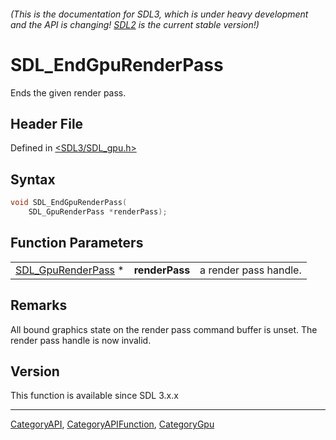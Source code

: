 ###### (This is the documentation for SDL3, which is under heavy development and the API is changing! [SDL2](https://wiki.libsdl.org/SDL2/) is the current stable version!)
# SDL_EndGpuRenderPass

Ends the given render pass.

## Header File

Defined in [<SDL3/SDL_gpu.h>](https://github.com/libsdl-org/SDL/blob/main/include/SDL3/SDL_gpu.h)

## Syntax

```c
void SDL_EndGpuRenderPass(
    SDL_GpuRenderPass *renderPass);
```

## Function Parameters

|                                          |                |                       |
| ---------------------------------------- | -------------- | --------------------- |
| [SDL_GpuRenderPass](SDL_GpuRenderPass) * | **renderPass** | a render pass handle. |

## Remarks

All bound graphics state on the render pass command buffer is unset. The
render pass handle is now invalid.

## Version

This function is available since SDL 3.x.x

----
[CategoryAPI](CategoryAPI), [CategoryAPIFunction](CategoryAPIFunction), [CategoryGpu](CategoryGpu)

